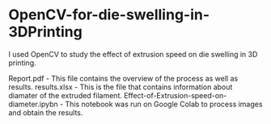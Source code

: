 # OpenCV-for-die-swelling-in-3DPrinting
I used OpenCV to study the effect of extrusion speed on die swelling in 3D printing.

Report.pdf - This file contains the overview of the process as well as results. 
results.xlsx - This is the file that contains information about diamater of the extruded filament. 
Effect-of-Extrusion-speed-on-diameter.ipybn - This notebook was run on Google Colab to process images and obtain the results. 
